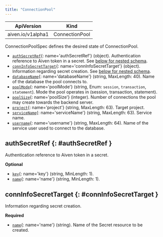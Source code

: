 ```yaml
---
title: "ConnectionPool"
---
```


| ApiVersion                  | Kind        |
|-----------------------------|-------------|
| aiven.io/v1alpha1 | ConnectionPool |

ConnectionPoolSpec defines the desired state of ConnectionPool.

- [`authSecretRef`](#authSecretRef){: name='authSecretRef'} (object). Authentication reference to Aiven token in a secret. See [below for nested schema](#authSecretRef).
- [`connInfoSecretTarget`](#connInfoSecretTarget){: name='connInfoSecretTarget'} (object). Information regarding secret creation. See [below for nested schema](#connInfoSecretTarget).
- [`databaseName`](#databaseName){: name='databaseName'} (string, MaxLength: 40). Name of the database the pool connects to. 
- [`poolMode`](#poolMode){: name='poolMode'} (string, Enum: `session`, `transaction`, `statement`). Mode the pool operates in (session, transaction, statement). 
- [`poolSize`](#poolSize){: name='poolSize'} (integer). Number of connections the pool may create towards the backend server. 
- [`project`](#project){: name='project'} (string, MaxLength: 63). Target project. 
- [`serviceName`](#serviceName){: name='serviceName'} (string, MaxLength: 63). Service name. 
- [`username`](#username){: name='username'} (string, MaxLength: 64). Name of the service user used to connect to the database. 

## authSecretRef {: #authSecretRef }

Authentication reference to Aiven token in a secret.

**Optional**

- [`key`](#key){: name='key'} (string, MinLength: 1).  
- [`name`](#name){: name='name'} (string, MinLength: 1).  

## connInfoSecretTarget {: #connInfoSecretTarget }

Information regarding secret creation.

**Required**

- [`name`](#name){: name='name'} (string). Name of the Secret resource to be created. 

